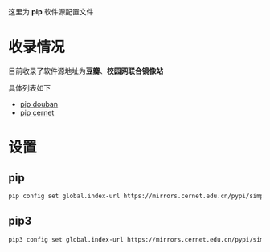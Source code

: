 这里为 **pip** 软件源配置文件  

# 收录情况

目前收录了软件源地址为**豆瓣**、**校园网联合镜像站**

具体列表如下

- [pip douban](pip_douban.conf)
- [pip cernet](pip_cernet.conf)

# 设置

## pip

```bash
pip config set global.index-url https://mirrors.cernet.edu.cn/pypi/simple
```

## pip3

```bash
pip3 config set global.index-url https://mirrors.cernet.edu.cn/pypi/simple
```
